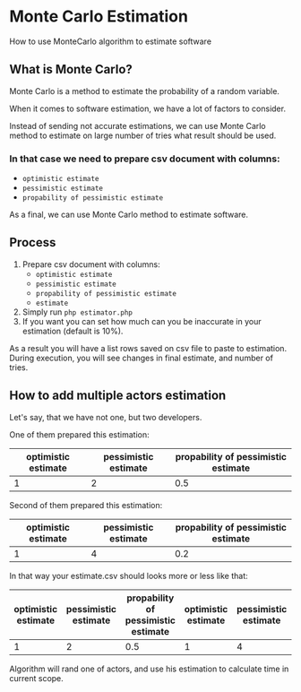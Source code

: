 # Monte Carlo Estimation

How to use MonteCarlo algorithm to estimate software

## What is Monte Carlo?

Monte Carlo is a method to estimate the probability of a random variable.

When it comes to software estimation, we have a lot of factors to consider.

Instead of sending not accurate estimations, we can use Monte Carlo method to estimate on large number of tries what
result should be used.

### In that case we need to prepare csv document with columns:

- `optimistic estimate`
- `pessimistic estimate`
- `propability of pessimistic estimate`

As a final, we can use Monte Carlo method to estimate software.

## Process

1. Prepare csv document with columns:
    - `optimistic estimate`
    - `pessimistic estimate`
    - `propability of pessimistic estimate`
    - `estimate`
2. Simply run `php estimator.php`
3. If you want you can set how much can you be inaccurate in your estimation (default is 10%).

As a result you will have a list rows saved on csv file to paste to estimation. During execution, you will see changes
in final estimate, and number of tries.

## How to add multiple actors estimation

Let's say, that we have not one, but two developers.

One of them prepared this estimation:

| optimistic estimate | pessimistic estimate | propability of pessimistic estimate |
|-------------------|-------------------|-------------------------------|
| 1                 | 2                 | 0.5                           |

Second of them prepared this estimation:

| optimistic estimate | pessimistic estimate | propability of pessimistic estimate |
|-------------------|-------------------|-------------------------------|
| 1                 | 4                 | 0.2                           |

In that way your estimate.csv should looks more or less like that:

| optimistic estimate | pessimistic estimate | propability of pessimistic estimate | optimistic estimate | pessimistic estimate | propability of pessimistic estimate |
| --- | --- | --- | --- | --- | --- |
| 1 | 2 | 0.5 | 1 | 4 | 0.2 |

Algorithm will rand one of actors, and use his estimation to calculate time in current scope.